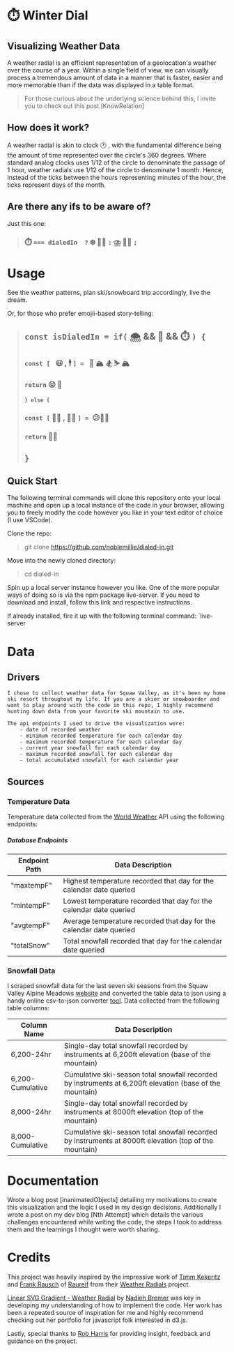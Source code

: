# :stopwatch: Winter Dial

## Visualizing Weather Data
A weather radial is an efficient representation of a geolocation's weather over the course of a year. Within a single field of view, we can visually process a tremendous amount of data in a manner that is faster, easier and more memorable than if the data was displayed in a table format. 
>For those curious about the underlying science behind this, I invite you to check out this post [KnowRelation] 

## How does it work?
A weather radial is akin to clock :clock2: , with the fundamental difference being the amount of time represented over the circle's 360 degrees. Where standard analog clocks uses 1/12 of the circle to denominate the passage of 1 hour, weather radials use 1/12 of the circle to denominate 1 month. Hence, instead of the ticks between the hours representing minutes of the hour, the ticks 
	represent days of the month.

## Are there any ifs to be aware of?
Just this one:
<!-- >#  :stopwatch: ``` === isDialedIn  ? ```
># ?   :snowflake: :ok_man: :snowflake:  ```:```
># :   :cloud_with_lightning_and_rain: :no_good_man: :cloud_with_lightning_and_rain:   ```;``` -->
>### :stopwatch: ``` === dialedIn  ? ``` :snowflake: :ok_man: ```:```   :cloud_with_lightning_and_rain: :no_good_man: ```;```


# Usage
See the weather patterns, plan ski/snowboard trip accordingly, live the dream. 

Or, for those who prefer emojii-based story-telling:

> ## ``` const isDialedIn = if( ``` :cloud_with_snow: && :thinking: && :stopwatch: ```) { ```
> ### ```const [ ``` :smiley: , :business_suit_levitating: ```] = ``` :tram: :mountain_snow: :snowboarder: :skier: :mountain_snow:
> ### ``` return ``` :stuck_out_tongue_closed_eyes: :call_me_hand:
> 
> #### ``` } else { ```
> 
> ### ``` const [ ``` :man_shrugging: , :frowning_man: ```] = ```:confused::beers::slightly_frowning_face: 
> ### ``` return ``` :man_facepalming:
> 
> ## ```}```   
   

## Quick Start
The following terminal commands will clone this repository onto your local machine and open up a local instance of the code in your browser, allowing you to freely modify the code however you like in your text editor of choice (I use VSCode).

Clone the repo:
>git clone https://github.com/noblemillie/dialed-in.git

Move into the newly cloned directory:
>cd dialed-in

Spin up a local server instance however you like. One of the more popular ways of doing so is via the npm package live-server. If you need to download and install, follow this link and respective instructions. 

If already installed, fire it up with the following terminal command: 
`live-server

# Data 
## Drivers
	I chose to collect weather data for Squaw Valley, as it's been my home ski resort throughout my life. If you are a skier or snowboarder and want to play around with the code in this repo, I highly recommend hunting down data from your favorite ski mountain to use.
	
	The api endpoints I used to drive the visualization were:
		- date of recorded weather
		- minimum recorded temperature for each calendar day
 		- maximum recorded temperature for each calendar day
		- current year snowfall for each calendar day
 		- maximum recorded snowfall for each calendar day
 		- total accumulated snowfall for each calendar year

## Sources
### Temperature Data
Temperature data collected from the [World Weather](http://worldweatheronline.com) API using the following endpoints:
	
##### Database Endpoints
| Endpoint Path | Data Description                                                    |
| ------------- | ------------------------------------------------------------------- |
| "maxtempF"    | Highest temperature recorded that day for the calendar date queried |
| "mintempF"    | Lowest temperature recorded that day for the calendar date queried  |
| "avgtempF"    | Average temperature recorded that day for the calendar date queried |
| "totalSnow"   | Total snowfall recorded that day for the calendar date queried      |


### Snowfall Data
I scraped snowfall data for the last seven ski seasons from the Squaw Valley Alpine Meadows [website](https://squawalpine.com/mountain-information/squaw-valley-snowfall-tracker/) and converted the table data to json using a handy online csv-to-json converter [tool](https://www.csvjson.com/csv2json). Data collected from the following table columns:

| Column Name      | Data Description                                                                                          |
| ---------------- | --------------------------------------------------------------------------------------------------------- |
| 6,200-24hr       | Single-day total snowfall recorded by instruments at 6,200ft elevation  (base of the mountain)            |
| 6,200-Cumulative | Cumulative ski-season total snowfall recorded by instruments at 6,200ft elevation  (base of the mountain) |
| 8,000-24hr       | Single-day total snowfall recorded by instruments at 8000ft elevation (top of the mountain)               |
| 8,000-Cumulative | Cumulative ski-season total snowfall recorded by instruments at 8000ft elevation  (top of the mountain)   |


# Documentation
Wrote a blog post [inanimatedObjects] detailing my motivations to create this visualization and the logic I used in my design decisions.  Additionally I wrote a post on my dev blog [Nth Attempt] which details the various challenges encountered while writing the code, the steps I took to address them and the learnings I thought were worth sharing.  

# Credits
This project was heavily inspired by the impressive work of [Timm Kekeritz](https://twitter.com/kekeritz) and [Frank Rausch](https://twitter.com/frankrausch) of [Raureif](https://raureif.net/en) from their [Weather Radials](weather-radials.com) project. 

[Linear SVG Gradient - Weather Radial](http://bl.ocks.org/nbremer/a43dbd5690ccd5ac4c6cc392415140e7/18d8999a1a4eb87dd91beff258027adc4efdf7e3) by [Nadieh Bremer](https://twitter.com/NadiehBremer) was key in developing my understanding of how to implement the code. Her work has been a repeated source of inspiration for me and highly recommend checking out her portfolio for javascript folk interested in d3.js.

Lastly, special thanks to [Rob Harris](https://twitter.com/trebor) for providing insight, feedback and guidance on the project.
